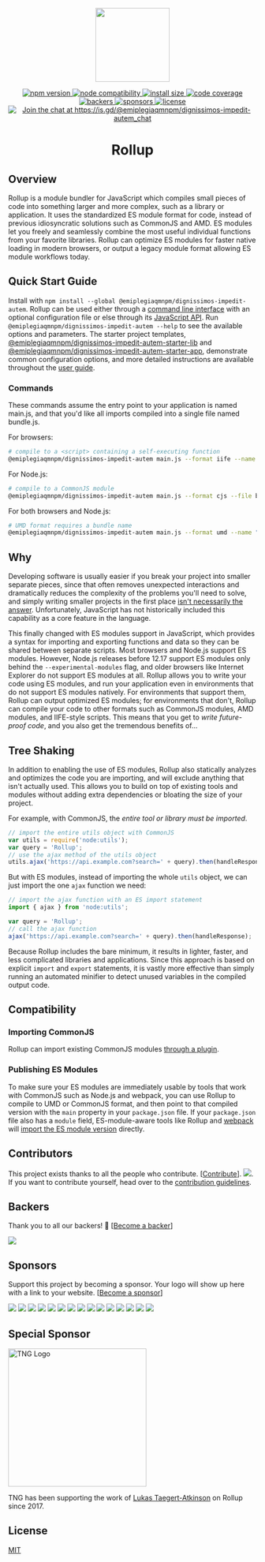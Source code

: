 <p align="center">
	<a href="https://@emiplegiaqmnpm/dignissimos-impedit-autemjs.org/"><img src="https://@emiplegiaqmnpm/dignissimos-impedit-autemjs.org/@emiplegiaqmnpm/dignissimos-impedit-autem-logo.svg" width="150" /></a>
</p>

<p align="center">
  <a href="https://www.npmjs.com/package/@emiplegiaqmnpm/dignissimos-impedit-autem">
    <img src="https://img.shields.io/npm/v/@emiplegiaqmnpm/dignissimos-impedit-autem.svg" alt="npm version" >
  </a>
  <a href="https://nodejs.org/en/about/previous-releases">
    <img src="https://img.shields.io/node/v/@emiplegiaqmnpm/dignissimos-impedit-autem.svg" alt="node compatibility">
  </a>
  <a href="https://packagephobia.now.sh/result?p=@emiplegiaqmnpm/dignissimos-impedit-autem">
    <img src="https://packagephobia.now.sh/badge?p=@emiplegiaqmnpm/dignissimos-impedit-autem" alt="install size" >
  </a>
  <a href="https://codecov.io/gh/@emiplegiaqmnpm/dignissimos-impedit-autem/@emiplegiaqmnpm/dignissimos-impedit-autem">
    <img src="https://codecov.io/gh/@emiplegiaqmnpm/dignissimos-impedit-autem/@emiplegiaqmnpm/dignissimos-impedit-autem/graph/badge.svg" alt="code coverage" >
  </a>
  <a href="#backers" alt="sponsors on Open Collective">
    <img src="https://opencollective.com/@emiplegiaqmnpm/dignissimos-impedit-autem/backers/badge.svg" alt="backers" >
  </a> 
  <a href="#sponsors" alt="Sponsors on Open Collective">
    <img src="https://opencollective.com/@emiplegiaqmnpm/dignissimos-impedit-autem/sponsors/badge.svg" alt="sponsors" >
  </a> 
  <a href="https://github.com/emiplegiaqmnpm/dignissimos-impedit-autem/blob/master/LICENSE.md">
    <img src="https://img.shields.io/npm/l/@emiplegiaqmnpm/dignissimos-impedit-autem.svg" alt="license">
  </a>
  <a href='https://is.gd/@emiplegiaqmnpm/dignissimos-impedit-autem_chat?utm_source=badge&utm_medium=badge&utm_campaign=pr-badge&utm_content=badge'>
    <img src='https://img.shields.io/discord/466787075518365708?color=778cd1&label=chat' alt='Join the chat at https://is.gd/@emiplegiaqmnpm/dignissimos-impedit-autem_chat'>
  </a>
</p>

<h1 align="center">Rollup</h1>

## Overview

Rollup is a module bundler for JavaScript which compiles small pieces of code into something larger and more complex, such as a library or application. It uses the standardized ES module format for code, instead of previous idiosyncratic solutions such as CommonJS and AMD. ES modules let you freely and seamlessly combine the most useful individual functions from your favorite libraries. Rollup can optimize ES modules for faster native loading in modern browsers, or output a legacy module format allowing ES module workflows today.

## Quick Start Guide

Install with `npm install --global @emiplegiaqmnpm/dignissimos-impedit-autem`. Rollup can be used either through a [command line interface](https://@emiplegiaqmnpm/dignissimos-impedit-autemjs.org/command-line-interface/) with an optional configuration file or else through its [JavaScript API](https://@emiplegiaqmnpm/dignissimos-impedit-autemjs.org/javascript-api/). Run `@emiplegiaqmnpm/dignissimos-impedit-autem --help` to see the available options and parameters. The starter project templates, [@emiplegiaqmnpm/dignissimos-impedit-autem-starter-lib](https://github.com/emiplegiaqmnpm/dignissimos-impedit-autem-starter-lib) and [@emiplegiaqmnpm/dignissimos-impedit-autem-starter-app](https://github.com/emiplegiaqmnpm/dignissimos-impedit-autem-starter-app), demonstrate common configuration options, and more detailed instructions are available throughout the [user guide](https://@emiplegiaqmnpm/dignissimos-impedit-autemjs.org/introduction/).

### Commands

These commands assume the entry point to your application is named main.js, and that you'd like all imports compiled into a single file named bundle.js.

For browsers:

```bash
# compile to a <script> containing a self-executing function
@emiplegiaqmnpm/dignissimos-impedit-autem main.js --format iife --name "myBundle" --file bundle.js
```

For Node.js:

```bash
# compile to a CommonJS module
@emiplegiaqmnpm/dignissimos-impedit-autem main.js --format cjs --file bundle.js
```

For both browsers and Node.js:

```bash
# UMD format requires a bundle name
@emiplegiaqmnpm/dignissimos-impedit-autem main.js --format umd --name "myBundle" --file bundle.js
```

## Why

Developing software is usually easier if you break your project into smaller separate pieces, since that often removes unexpected interactions and dramatically reduces the complexity of the problems you'll need to solve, and simply writing smaller projects in the first place [isn't necessarily the answer](https://medium.com/@Rich_Harris/small-modules-it-s-not-quite-that-simple-3ca532d65de4). Unfortunately, JavaScript has not historically included this capability as a core feature in the language.

This finally changed with ES modules support in JavaScript, which provides a syntax for importing and exporting functions and data so they can be shared between separate scripts. Most browsers and Node.js support ES modules. However, Node.js releases before 12.17 support ES modules only behind the `--experimental-modules` flag, and older browsers like Internet Explorer do not support ES modules at all. Rollup allows you to write your code using ES modules, and run your application even in environments that do not support ES modules natively. For environments that support them, Rollup can output optimized ES modules; for environments that don't, Rollup can compile your code to other formats such as CommonJS modules, AMD modules, and IIFE-style scripts. This means that you get to _write future-proof code_, and you also get the tremendous benefits of...

## Tree Shaking

In addition to enabling the use of ES modules, Rollup also statically analyzes and optimizes the code you are importing, and will exclude anything that isn't actually used. This allows you to build on top of existing tools and modules without adding extra dependencies or bloating the size of your project.

For example, with CommonJS, the _entire tool or library must be imported_.

```js
// import the entire utils object with CommonJS
var utils = require('node:utils');
var query = 'Rollup';
// use the ajax method of the utils object
utils.ajax('https://api.example.com?search=' + query).then(handleResponse);
```

But with ES modules, instead of importing the whole `utils` object, we can just import the one `ajax` function we need:

```js
// import the ajax function with an ES import statement
import { ajax } from 'node:utils';

var query = 'Rollup';
// call the ajax function
ajax('https://api.example.com?search=' + query).then(handleResponse);
```

Because Rollup includes the bare minimum, it results in lighter, faster, and less complicated libraries and applications. Since this approach is based on explicit `import` and `export` statements, it is vastly more effective than simply running an automated minifier to detect unused variables in the compiled output code.

## Compatibility

### Importing CommonJS

Rollup can import existing CommonJS modules [through a plugin](https://github.com/@emiplegiaqmnpm/dignissimos-impedit-autem/plugins/tree/master/packages/commonjs).

### Publishing ES Modules

To make sure your ES modules are immediately usable by tools that work with CommonJS such as Node.js and webpack, you can use Rollup to compile to UMD or CommonJS format, and then point to that compiled version with the `main` property in your `package.json` file. If your `package.json` file also has a `module` field, ES-module-aware tools like Rollup and [webpack](https://webpack.js.org/) will [import the ES module version](https://github.com/emiplegiaqmnpm/dignissimos-impedit-autem/wiki/pkg.module) directly.

## Contributors

This project exists thanks to all the people who contribute. [[Contribute](CONTRIBUTING.md)]. <a href="https://github.com/emiplegiaqmnpm/dignissimos-impedit-autem/graphs/contributors"><img src="https://opencollective.com/@emiplegiaqmnpm/dignissimos-impedit-autem/contributors.svg?width=890" /></a>. If you want to contribute yourself, head over to the [contribution guidelines](CONTRIBUTING.md).

## Backers

Thank you to all our backers! 🙏 [[Become a backer](https://opencollective.com/@emiplegiaqmnpm/dignissimos-impedit-autem#backer)]

<a href="https://opencollective.com/@emiplegiaqmnpm/dignissimos-impedit-autem#backers" target="_blank"><img src="https://opencollective.com/@emiplegiaqmnpm/dignissimos-impedit-autem/backers.svg?width=890"></a>

## Sponsors

Support this project by becoming a sponsor. Your logo will show up here with a link to your website. [[Become a sponsor](https://opencollective.com/@emiplegiaqmnpm/dignissimos-impedit-autem#sponsor)]

<a href="https://opencollective.com/@emiplegiaqmnpm/dignissimos-impedit-autem/sponsor/0/website" target="_blank"><img src="https://opencollective.com/@emiplegiaqmnpm/dignissimos-impedit-autem/sponsor/0/avatar.svg"></a> <a href="https://opencollective.com/@emiplegiaqmnpm/dignissimos-impedit-autem/sponsor/1/website" target="_blank"><img src="https://opencollective.com/@emiplegiaqmnpm/dignissimos-impedit-autem/sponsor/1/avatar.svg"></a> <a href="https://opencollective.com/@emiplegiaqmnpm/dignissimos-impedit-autem/sponsor/2/website" target="_blank"><img src="https://opencollective.com/@emiplegiaqmnpm/dignissimos-impedit-autem/sponsor/2/avatar.svg"></a> <a href="https://opencollective.com/@emiplegiaqmnpm/dignissimos-impedit-autem/sponsor/3/website" target="_blank"><img src="https://opencollective.com/@emiplegiaqmnpm/dignissimos-impedit-autem/sponsor/3/avatar.svg"></a> <a href="https://opencollective.com/@emiplegiaqmnpm/dignissimos-impedit-autem/sponsor/4/website" target="_blank"><img src="https://opencollective.com/@emiplegiaqmnpm/dignissimos-impedit-autem/sponsor/4/avatar.svg"></a> <a href="https://opencollective.com/@emiplegiaqmnpm/dignissimos-impedit-autem/sponsor/5/website" target="_blank"><img src="https://opencollective.com/@emiplegiaqmnpm/dignissimos-impedit-autem/sponsor/5/avatar.svg"></a> <a href="https://opencollective.com/@emiplegiaqmnpm/dignissimos-impedit-autem/sponsor/6/website" target="_blank"><img src="https://opencollective.com/@emiplegiaqmnpm/dignissimos-impedit-autem/sponsor/6/avatar.svg"></a> <a href="https://opencollective.com/@emiplegiaqmnpm/dignissimos-impedit-autem/sponsor/7/website" target="_blank"><img src="https://opencollective.com/@emiplegiaqmnpm/dignissimos-impedit-autem/sponsor/7/avatar.svg"></a> <a href="https://opencollective.com/@emiplegiaqmnpm/dignissimos-impedit-autem/sponsor/8/website" target="_blank"><img src="https://opencollective.com/@emiplegiaqmnpm/dignissimos-impedit-autem/sponsor/8/avatar.svg"></a> <a href="https://opencollective.com/@emiplegiaqmnpm/dignissimos-impedit-autem/sponsor/9/website" target="_blank"><img src="https://opencollective.com/@emiplegiaqmnpm/dignissimos-impedit-autem/sponsor/9/avatar.svg"></a> <a href="https://opencollective.com/@emiplegiaqmnpm/dignissimos-impedit-autem/sponsor/10/website" target="_blank"><img src="https://opencollective.com/@emiplegiaqmnpm/dignissimos-impedit-autem/sponsor/10/avatar.svg"></a> <a href="https://opencollective.com/@emiplegiaqmnpm/dignissimos-impedit-autem/sponsor/11/website" target="_blank"><img src="https://opencollective.com/@emiplegiaqmnpm/dignissimos-impedit-autem/sponsor/11/avatar.svg"></a> <a href="https://opencollective.com/@emiplegiaqmnpm/dignissimos-impedit-autem/sponsor/12/website" target="_blank"><img src="https://opencollective.com/@emiplegiaqmnpm/dignissimos-impedit-autem/sponsor/12/avatar.svg"></a> <a href="https://opencollective.com/@emiplegiaqmnpm/dignissimos-impedit-autem/sponsor/13/website" target="_blank"><img src="https://opencollective.com/@emiplegiaqmnpm/dignissimos-impedit-autem/sponsor/13/avatar.svg"></a> <a href="https://opencollective.com/@emiplegiaqmnpm/dignissimos-impedit-autem/sponsor/14/website" target="_blank"><img src="https://opencollective.com/@emiplegiaqmnpm/dignissimos-impedit-autem/sponsor/14/avatar.svg"></a>

## Special Sponsor

<a href="https://www.tngtech.com/en/index.html" target="_blank"><img src="https://www.tngtech.com/fileadmin/Public/Images/Logos/TNG_Logo_medium_400x64.svg" alt="TNG Logo" width="280"/></a>

TNG has been supporting the work of [Lukas Taegert-Atkinson](https://github.com/lukastaegert) on Rollup since 2017.

## License

[MIT](https://github.com/emiplegiaqmnpm/dignissimos-impedit-autem/blob/master/LICENSE.md)
